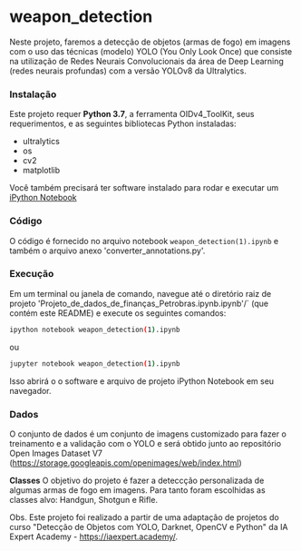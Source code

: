 # weapon_detection
Neste projeto, faremos a detecção de objetos (armas de fogo) em imagens com o uso das técnicas (modelo) YOLO (You Only Look Once) que consiste na utilização de Redes Neurais Convolucionais da área de Deep Learning (redes neurais profundas) com a versão YOLOv8 da Ultralytics. 

### Instalação

Este projeto requer **Python 3.7**, a ferramenta OIDv4_ToolKit, seus requerimentos, e as seguintes bibliotecas Python instaladas:
- ultralytics
- os
- cv2
- matplotlib


Você também precisará ter software instalado para rodar e executar um [iPython Notebook](http://ipython.org/notebook.html)

### Código

O código é fornecido no arquivo notebook `weapon_detection(1).ipynb` e também o arquivo anexo 'converter_annotations.py'.

### Execução

Em um terminal ou janela de comando, navegue até o diretório raiz de projeto 'Projeto_de_dados_de_finanças_Petrobras.ipynb.ipynb'/` (que contém este README) e execute os seguintes comandos:

```bash
ipython notebook weapon_detection(1).ipynb
```  
ou
```bash
jupyter notebook weapon_detection(1).ipynb
```

Isso abrirá o o software e arquivo de projeto iPython Notebook em seu navegador.

### Dados

O conjunto de dados é um conjunto de imagens customizado para fazer o treinamento e a validação com o YOLO e será obtido junto ao repositório Open Images Dataset V7 (https://storage.googleapis.com/openimages/web/index.html)

**Classes**
O objetivo do projeto é fazer a deteccção personalizada de algumas armas de fogo em imagens. Para tanto foram escolhidas as classes alvo: Handgun, Shotgun e Rifle.

Obs. Este projeto foi realizado a partir de uma adaptação de projetos do curso "Detecção de Objetos com YOLO, Darknet, OpenCV e Python" da IA Expert Academy - https://iaexpert.academy/.
